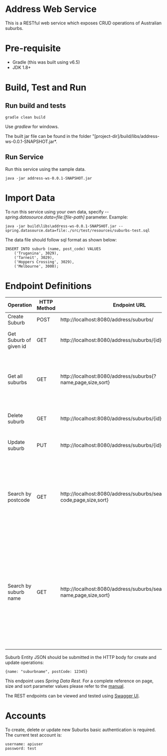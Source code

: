 
# Address Web Service

This is a RESTful web service which exposes CRUD operations of Australian suburbs. 

# Pre-requisite

* Gradle (this was built using v6.5)
* JDK 1.8+

# Build, Test and Run

## Run build and tests
```
gradle clean build
```
Use *gradlew* for windows.

The built jar file can be found in the folder "[project-dir]/build/libs/address-ws-0.0.1-SNAPSHOT.jar*.

## Run Service
Run this service using the sample data.
```
java -jar address-ws-0.0.1-SNAPSHOT.jar
```

# Import Data

To run this service using your own data, specify *--spring.datasource.data=file:[file-path]* parameter.
Example:
```
java -jar build\libs\address-ws-0.0.1-SNAPSHOT.jar --spring.datasource.data=file:./src/test/resources/suburbs-test.sql
```

The data file should follow sql format as shown below:
```
INSERT INTO suburb (name, post_code) VALUES
    ('Truganina', 3029),
    ('Tarneit', 3029),
    ('Hoppers Crossing', 3029),
    ('Melbourne', 3000);
```

# Endpoint Definitions

| Operation | HTTP Method | Endpoint URL | Notes |
| --------- | ----------- | ------------ | ------------ |
| Create Suburb | POST | http://localhost:8080/address/suburbs/ | |
| Get Suburb of given id | GET | http://localhost:8080/address/suburbs/{id} | Id is the entity ID and not the post code |
| Get all suburbs | GET |  http://localhost:8080/address/suburbs{?name,page,size,sort} | Refer to spring data manual for valid parameters on page, size and sort |
| Delete suburb | GET |  http://localhost:8080/address/suburbs/{id} | Id is the entity ID and not the post code |
| Update suburb | PUT |  http://localhost:8080/address/suburbs/{id} | Id is the entity ID and not the post code |
| Search by postcode | GET | http://localhost:8080/address/suburbs/search/postCode{?code,page,size,sort} | Post Code is in the range [0, Int max]. Refer to spring data manual for valid parameters on page, size and sort |
| Search by suburb name | GET | http://localhost:8080/address/suburbs/search/name{?name,page,size,sort} | Suburb Name must be at least 3 characters. Refer to spring data manual for valid parameters on page, size and sort. Query is case in-sensitive and is a starts-with query. |

Suburb Entity JSON should be submitted in the HTTP body for create and update operations:
```
{name: "suburbname", postCode: 12345}
```

This endpoint uses *Spring Data Rest*. For a complete reference on page, size and sort parameter values please refer to the [manual](https://docs.spring.io/spring-data/rest/docs/current/reference/html/#repository-resources.collection-resource).

The REST endpoints can be viewed and tested using [Swagger UI](http://localhost:8080/swagger-ui/index.html).

# Accounts

To create, delete or update new Suburbs basic authentication is required. The current test account is:
```
username: apiuser
password: test
```
